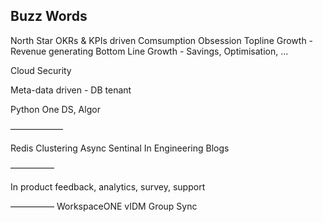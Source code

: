 
## Buzz Words
North Star
OKRs & KPIs driven
Comsumption Obsession
Topline Growth - Revenue generating
Bottom Line Growth - Savings, Optimisation, …

Cloud Security

Meta-data driven - DB tenant

Python One DS, Algor

——————


Redis
Clustering
Async
Sentinal
In Engineering Blogs

—————

In product feedback, analytics, survey, support


—————
WorkspaceONE
vIDM
Group Sync


